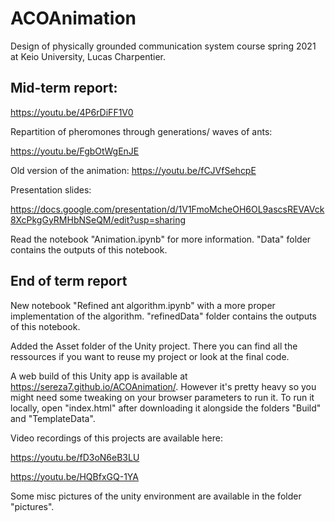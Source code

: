 # ACOAnimation
Design of physically grounded
communication system course spring 2021 at Keio University, Lucas Charpentier.

## Mid-term report:
https://youtu.be/4P6rDiFF1V0

Repartition of pheromones through generations/ waves of ants:

https://youtu.be/FgbOtWgEnJE

Old version of the animation:
https://youtu.be/fCJVfSehcpE



Presentation slides:

https://docs.google.com/presentation/d/1V1FmoMcheOH6OL9ascsREVAVck8XcPkgGyRMHbNSeQM/edit?usp=sharing

Read the notebook "Animation.ipynb" for more information.
"Data" folder contains the outputs of this notebook.

## End of term report
New notebook "Refined ant algorithm.ipynb" with a more proper implementation of the algorithm.
"refinedData" folder contains the outputs of this notebook.

Added the Asset folder of the Unity project. There you can find all the ressources if you want to reuse my project or look at the final code.

A web build of this Unity app is available at https://sereza7.github.io/ACOAnimation/. However it's pretty heavy so you might need some tweaking on your browser parameters to run it. To run it locally, open "index.html" after downloading it alongside the folders "Build" and "TemplateData".

Video recordings of this projects are available here:

https://youtu.be/fD3oN6eB3LU

https://youtu.be/HQBfxGQ-1YA

Some misc pictures of the unity environment are available in the folder "pictures".